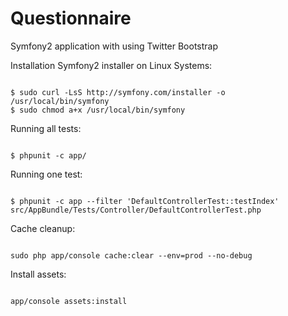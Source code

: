# Questionnaire
Symfony2 application with using Twitter Bootstrap

Installation Symfony2 installer on Linux Systems:
<pre><code>
$ sudo curl -LsS http://symfony.com/installer -o /usr/local/bin/symfony
$ sudo chmod a+x /usr/local/bin/symfony
</code></pre>

Running all tests:
<pre><code>
$ phpunit -c app/
</code></pre>

Running one test:
<pre><code>
$ phpunit -c app --filter 'DefaultControllerTest::testIndex' src/AppBundle/Tests/Controller/DefaultControllerTest.php
</pre></code>

Cache cleanup:
<pre><code>
sudo php app/console cache:clear --env=prod --no-debug
</pre></code>

Install assets:
<pre><code>
app/console assets:install
</pre></code>